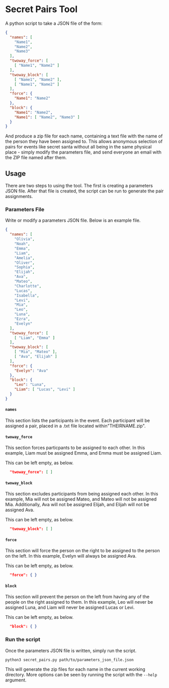 # Secret Pairs Tool

A python script to take a JSON file of the form:
```json
{
  "names": [
    "Name1",
    "Name2",
    "Name3"
  ],
  "twoway_force": [
    [ "Name1", "Name2" ]
  ],
  "twoway_block": [
    [ "Name1", "Name2" ],
    [ "Name1", "Name2" ]
  ],
  "force": {
    "Name1": "Name2"
  },
  "block": {
    "Name1": "Name2",
    "Name1": [ "Name2", "Name3" ]
  }
}
```

And produce a zip file for each name, containing a text file with the name of the person they have been assigned to.
This allows anonymous selection of pairs for events like secret santa without all being in the same physical place - simply modify the parameters file, and send everyone an email with the ZIP file named after them.

## Usage

There are two steps to using the tool.
The first is creating a parameters JSON file.
After that file is created, the script can be run to generate the pair assignments.

### Parameters File
Write or modify a parameters JSON file.
Below is an example file.

```json
{
  "names": [
    "Olivia",
    "Noah",
    "Emma",
    "Liam",
    "Amelia",
    "Oliver",
    "Sophia",
    "Elijah",
    "Ava",
    "Mateo",
    "Charlotte",
    "Lucas",
    "Isabella",
    "Levi",
    "Mia",
    "Leo",
    "Luna",
    "Ezra",
    "Evelyn"
  ],
  "twoway_force": [
    [ "Liam", "Emma" ]
  ],
  "twoway_block": [
    [ "Mia", "Mateo" ],
    [ "Ava", "Elijah" ]
  ],
  "force": {
    "Evelyn": "Ava"
  },
  "block": {
    "Leo": "Luna",
    "Liam": [ "Lucas", "Levi" ]
  }
}
```

#### `names`
This section lists the participants in the event.
Each participant will be assigned a pair, placed in a .txt file located within"THEIRNAME.zip".

#### `twoway_force`
This section forces particpants to be assigned to each other.
In this example, Liam must be assigned Emma, and Emma must be assigned Liam.

This can be left empty, as below.
```json
  "twoway_force": [ ]
```

#### `twoway_block`
This section excludes participants from being assigned each other.
In this example, Mia will not be assigned Mateo, and Mateo will not be assigned Mia.
Additionally, Ava will not be assigned Elijah, and Elijah will not be assigned Ava.

This can be left empty, as below.
```json
  "twoway_block": [ ]
```

#### `force`
This section will force the person on the right to be assigned to the person on the left.
In this example, Evelyn will always be assigned Ava.

This can be left empty, as below.
```json
  "force": { }
```

#### `block`
This section will prevent the person on the left from having any of the people on the right assigned to them.
In this example, Leo will never be assigned Luna, and Liam will never be assigned Lucas or Levi.

This can be left empty, as below.
```json
  "block": { }
```


### Run the script
Once the parameters JSON file is written, simply run the script.
```sh
python3 secret_pairs.py path/to/parameters_json_file.json
```
This will generate the zip files for each name in the current working directory.
More options can be seen by running the script with the `--help` argument.
